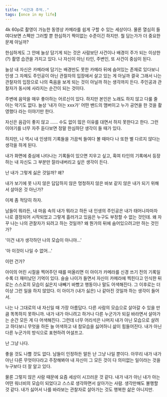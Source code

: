 ```yaml
---
title: "시간과 추억.."
tags: [once in my life]
---
```


4k 60p로 촬영이 가능한 동영상 카메라를 쉽게 구할 수 있는 세상이다. 물론 열심히 들여다보면 스펙만 그러할 뿐 한심하기 짝이없는 수준이긴 하지만. 뭘 담는가가 더 중요한 문제 아닐까?

한심하게도 그 안에 늘상 담기게 되는 것은 사람보단 사건이나 배경이 주가 되는 이상한(?) 촬영 습관을 가지고 있다. 나 자신이 아닌 타인, 주변인, 또 사건이 중심이 된다. 

늘상 내 자신은 카메라에 담기는 배경만도 못한 카메라 뒤에 숨어있는 존재로 있다보니 인생 그 자체도 주인공이 아닌 관찰자의 입장에서 살고 있는 게 아닐까 결국 그래서 나는 관찰자의 입장으로 나의 죽음을 보게 되는 것이 아닐까 하는 생각까지 든다. 주인공과 관찰자가 동시에 사라지는 순간이 되는 것이다.

주변에 음악을 매우 좋아하는 어르신이 있다. 하지만 본인은 노래도 하지 않고 다룰 줄 아는 악기도 없다. 늘상 '내가 아는 xxx가' 어떤 밴드의 맴버이고 누가 공연을 한 것을 촬영했다 라는 이야기만 한다.

자신은 음감이 좋지 않고 ...... 수도 없이 많은 이유를 대면서 하지 못한다고 한다. 그런 이야기를 너무 자주 듣다보면 정말 한심하단 생각이 들 때가 있다.

하지만, 나 역시 내 인생의 기록들을 가끔씩 들여다 볼 때마다 나 또한 별 다르지 않다는 생각을 하게 된다. 

내가 화면에 중심에 나타나는 기록들이 있으면 지우고 싶고, 혹여 타인의 기록에서 등장하는 내 자신도 그 부분만 잘라내버리고 싶은 생각이 든다.

난 내가 그렇게 싫은 것일까? 왜? 

내가 보기에 못 나지 않은 답답하지 않은 멍청하지 않은 바보 같지 않은 내가 되기 위해서 살아온 것 아닌가?

이제 좀 적당히 하자. 

남들이 뭐라든, 내 마음 속의 내가 뭐라고 하든 내 인생의 주인공은 내가 태어나자마자 나로 결정되어 시작되었고 그렇게 흘러가고 있음은 누구도 부정할 수 없는 것인데. 왜 자꾸 나는 나의 관찰자가 되려고 하는 것일까? 왜 뭔가의 뒤에 숨어있으려고만 하는 것인가?

'이건 내가 생각하던 나의 모습이 아니야...'

'아 이것이 나일 수 없어...'

이런 건가?

아이의 어린 시절을 찍어주던 때를 떠올리면 이 아이가 카메라를 신경 쓰기 전의 기록일 수록 더 재미났던 기억이 있다. 슬슬 나이가 들면서 자신이 카메라에 찍힌다고 인식한 뒤로는 스스로의 모습이 싫은지 내빼기 바빴고 행동이나 말도 어색해진다. 그 이후로는 더 이상 그런 일을 하지 않았다. 이 아이가 (내가 싫은) 나 같아진 것일까 하는 생각이 들어서.

나는 나 그대로의 내 자신일 때 가장 아름답다. 다른 사람의 모습으로 살아갈 수 있을 만큼 똑똑하지 못하니까. 내가 내가 아니려고 하거나 다른 누군가가 되길 바라면서 살아가는 순간 모든 게 다 어색해진다. 그런데 너무 어리석은 나머지 내가 아닌 모습으로 살려고 하다보니 무엇을 하든 늘 어색하고 내 참모습을 싫어하니 삶이 힘들어진다. 내가 아닌 다른 누군가의 방식으로 표현하려 어설프고.

난 그냥 나다.

좋을 것도 나쁠 것도 없다. 남들이 인정하든 말든 난 그냥 나일 뿐이다. 아무리 내가 내가 아닌 다른 무엇이다라고 주장해봐야 내 자신이 그 모든 것이 다 의미없는 일이라는 것을 누구보다 더 잘 알고 있다.

물론 그렇지 않은 사람 때문에 요즘 세상이 시끄러운 것 같다. 내가 내가 아닌 내가 아는 어떤 워너비의 모습이 되었다고 스스로 생각하면서 살아가는 사람. 생각만해도 불행할 것 같다. 내가 싫어서 나를 바라보는 관찰자로 살아가는 것도 행복한 삶은 아니지만.
